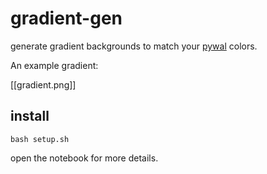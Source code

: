 # gradient-gen

generate gradient backgrounds to match your [pywal](https://github.com/dylanaraps/pywal) colors.

An example gradient:

[[gradient.png]]

## install

```
bash setup.sh
```

open the notebook for more details.
